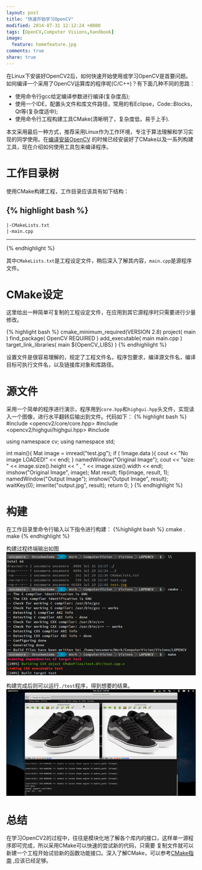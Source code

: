 ```yaml
---
layout: post
title: "快速开始学习OpenCV"
modified: 2014-07-31 12:12:24 +0800
tags: [OpenCV,Computer Visions,handbook]
image:
  feature: homefeature.jpg
comments: true
share: true
---
```


在Linux下安装好OpenCV2后，如何快速开始使用或学习OpenCV是首要问题。如何编译一个采用了OpenCV运算库的程序呢(C/C++)？有下面几种不同的思路：

* 使用命令行gcc给定编译参数进行编译(复杂度高);
* 使用一个IDE，配置头文件和库文件路径，常用的有Eclipse，Code::Blocks，Qt等(复杂度适中);
* 使用命令行工程构建工具CMake(清晰明了，复杂度低，易于上手).

本文采用最后一种方式，推荐采用Linux作为工作环境，专注于算法理解和学习实现的同学使用。在[编译安装OpenCV](http://oncemore2020.github.io/blog/opencv2install/)
的时候已经安装好了CMake以及一系列构建工具，现在介绍如何使用工具包来编译程序。

# 工作目录树
使用CMake构建工程，工作目录应该具有如下结构：

{% highlight bash %}
--------------------
    |-CMakeLists.txt
    |-main.cpp
--------------------
{% endhighlight %}

其中`CMakeLists.txt`是工程设定文件，稍后深入了解其内容，`main.cpp`是源程序文件。

# CMake设定
这里给出一种简单可复制的工程设定文件，在应用到其它源程序时只需要进行少量修改。

{% highlight bash %}
cmake_minimum_required(VERSION 2.8)
project( main )
find_package( OpenCV REQUIRED )
add_executable( main main.cpp )
target_link_libraries( main ${OpenCV_LIBS} )
{% endhighlight %}

设置文件是很容易理解的，规定了工程文件名，程序包要求，编译源文件名，编译目标可执行文件名，以及链接库对象和库路径。

# 源文件
采用一个简单的程序进行演示，程序用到`core.hpp`和`highgui.hpp`头文件，实现读入一个图像，进行水平翻转后输出到文件。代码如下：
{% highlight bash %}
#include <opencv2/core/core.hpp>
#include <opencv2/highgui/highgui.hpp>
#include <iostream>

using namespace cv;
using namespace std;

int main(){
    Mat image = imread("test.jpg");
    if ( !image.data ){
        cout << "No image LOADED!" << endl;
    }
    namedWindow("Original Image");
    cout << "size: " << image.size().height << " , "
        << image.size().width << endl;
    imshow("Original Image", image);
    Mat result;
    flip(image, result, 1);
    namedWindow("Output Image");
    imshow("Output Image", result);
    waitKey(0);
    imwrite("output.jpg", result);
    return 0;
}
{% endhighlight %}

# 构建
在工作目录里命令行输入以下指令进行构建：
{%highlight bash %}
cmake .
make
{% endhighlight %}

构建过程终端输出如图
![CLI codes](/images/opencv2linux/code.png)

构建完成后则可以运行`./test`程序，得到想要的结果。
![CLI codes](/images/opencv2linux/out.png)

# 总结
在学习OpenCV2的过程中，往往是模块化地了解各个库内的接口，这样单一源程序即可完成，所以采用CMake可以快速的尝试新的代码，只需要
复制文件就可以新建一个工程开始试验新的函数功能接口。深入了解CMake，可以参考[CMake指南](http://www.cmake.org/cmake/help/cmake_tutorial.html)
,应该已经足够。
